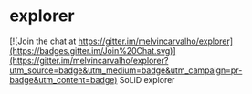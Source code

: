 # explorer

[![Join the chat at https://gitter.im/melvincarvalho/explorer](https://badges.gitter.im/Join%20Chat.svg)](https://gitter.im/melvincarvalho/explorer?utm_source=badge&utm_medium=badge&utm_campaign=pr-badge&utm_content=badge)
SoLiD explorer
